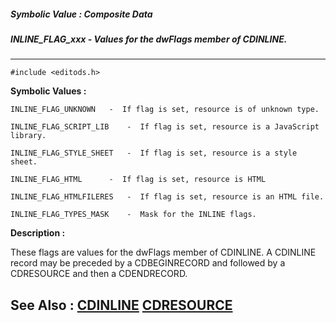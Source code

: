 ##### Symbolic Value : Composite Data
##### INLINE_FLAG_xxx - Values for the dwFlags member of CDINLINE. 
---
```
#include <editods.h>
```

**Symbolic Values :**

	INLINE_FLAG_UNKNOWN	  -  If flag is set, resource is of unknown type.

	INLINE_FLAG_SCRIPT_LIB	  -  If flag is set, resource is a JavaScript library.

	INLINE_FLAG_STYLE_SHEET	  -  If flag is set, resource is a style sheet.

	INLINE_FLAG_HTML	  -  If flag is set, resource is HTML

	INLINE_FLAG_HTMLFILERES	  -  If flag is set, resource is an HTML file.

	INLINE_FLAG_TYPES_MASK	  -  Mask for the INLINE flags.


**Description :**

These flags are values for the dwFlags member of CDINLINE.  A CDINLINE record may be preceded by a CDBEGINRECORD and followed by a CDRESOURCE and then a CDENDRECORD.  


**See Also :**
[CDINLINE](/domino-c-api-docs/reference/Data/CDINLINE)
[CDRESOURCE](/domino-c-api-docs/reference/Data/CDRESOURCE)
---
